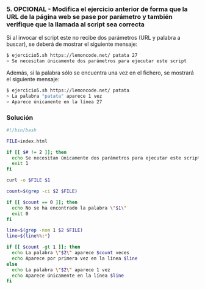 ### 5. OPCIONAL - Modifica el ejercicio anterior de forma que la URL de la página web se pase por parámetro y también verifique que la llamada al script sea correcta

Si al invocar el script este no recibe dos parámetros (URL y palabra a buscar), se deberá de mostrar el siguiente mensaje:

```bash
$ ejercicio5.sh https://lemoncode.net/ patata 27
> Se necesitan únicamente dos parámetros para ejecutar este script
```

Además, si la palabra sólo se encuentra una vez en el fichero, se mostrará el siguiente mensaje:

```bash
$ ejercicio5.sh https://lemoncode.net/ patata
> La palabra "patata" aparece 1 vez
> Aparece únicamente en la línea 27
```

### Solución

```sh
#!/bin/bash

FILE=index.html

if [[ $# != 2 ]]; then
  echo Se necesitan únicamente dos parámetros para ejecutar este script
  exit 1
fi

curl -o $FILE $1

count=$(grep -ci $2 $FILE)

if [[ $count == 0 ]]; then
  echo No se ha encontrado la palabra \"$1\"
  exit 0
fi

line=$(grep -nom 1 $2 $FILE)
line=${line%%:*}

if [[ $count -gt 1 ]]; then
  echo La palabra \"$2\" aparece $count veces
  echo Aparece por primera vez en la línea $line
else
  echo La palabra \"$2\" aparece 1 vez
  echo Aparece únicamente en la línea $line
fi
```
